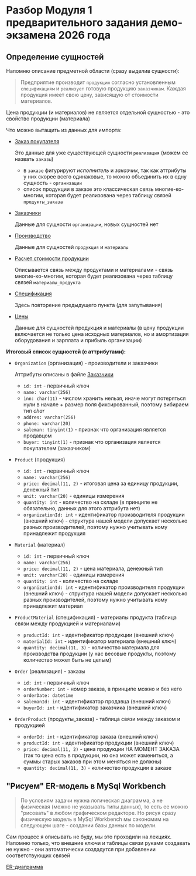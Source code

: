 # Разбор Модуля 1 предварительного задания демо-экзамена 2026 года

## Определение сущностей

Напомню описание предметной области (сразу выделив сущности):

>Предприятие производит `продукцию` согласно установленным `спецификациям` и `реализует` готовую продукцию `заказчикам`. Каждая продукция имеет свою цену, зависящую от стоимости материалов.

Цена продукции (и материалов) не является отдельной сущностью - это свойство продукции (материала)

Что можно вытащить из данных для импорта:

- [Заказ покупателя](../DE09/2026/M1/Заказ%20покупателя.xlsx)

    Это данные для уже существующей сущности `реализация` (можем ее назвать `заказы`)

    - в `заказе` фигурируют _исполнитель_ и _заказчик_, так как аттрибуты у них скорее всего одинаковые, то можно объединить их в одну сущность - `организации`
    - список продукции в заказе это классическая связь многие-ко-многим, которая будет реализована через таблицу связей `продукты_заказа`

- [Заказчики](../DE09/2026/M1/Заказчики.json)

    Данные для сущности `организации`, новых сущностей нет

- [Производство](../DE09/2026/M1/Производство.xlsx)

    Данные для сущностей `продукция` и `материалы`

- [Расчет стоимости продукции](../DE09/2026/M1/Расчет%20стоимости%20продукции.xlsx)

    Описывается связь между продуктами и материалами - связь многие-ко-многим, которая будет реализована через таблицу связей `материалы_продукта`

- [Спецификация](../DE09/2026/M1/Спецификация.xlsx)

    Здесь повторение предыдущего пункта (для запутывания)

- [Цены](../DE09/2026/M1/Цены.xlsx)

    Данные для сущностей продукция и материалы (в цену продукции включается не только цена исходных материалов, но и амортизация оборудования и зарплата и прибыль организации)

__Итоговый список сущностей (с аттрибутами):__

- `Organization` (организация) - производители и заказчики

    Аттрибуты описаны в файле [Заказчики](../DE09/2026/M1/Заказчики.json)

    - `id: int` - первичный ключ
    - `name: varchar(256)`
    - `inn: char(11)` - числом хранить нельзя, иначе могут потеряться нули в начале + размер поля фиксированный, поэтому вибираем тип _char_
    - `addres: varchar(256)`
    - `phone: varchar(20)`
    - `saleman: tinyint(1)` - признак что организация является продавцом
    - `buyer: tinyint(1)` - признак что организация является покупателем (заказчиком)

- `Product` (продукция)

    - `id: int` - первичный ключ
    - `name: varchar(256)`
    - `price: decimal(11, 2)` - итоговая цена за единицу продукции, денежный тип
    - `unit: varchar(20)` - единицы измерения
    - `quantity: int` - количество на складе (в принципе не обязательно, данных для этого аттрибута нет)
    - `organizationId: int` - идентификатор производителя продукции (внешний ключ) - структура нашей модели допускает несколько разных производителей, поэтому нужно учитывать кому принадлежит продукция

- `Material` (материал)

    - `id: int` - первичный ключ
    - `name: varchar(256)`
    - `price: decimal(11, 2)` - цена материала, денежный тип
    - `unit: varchar(20)` - единицы измерения
    - `quantity: int` - количество на складе
    - `organizationId: int` - идентификатор производителя продукции (внешний ключ) - структура нашей модели допускает несколько разных производителей, поэтому нужно учитывать кому принадлежит материал

- `ProductMaterial` (спецификация) - материалы продукта (таблица связи между продукцией и материалами)

    - `productId: int` - идентификатор продукции (внешний ключ)
    - `materialId: int` - идентификатор материала (внешний ключ)
    - `quantity: decimal(11, 3)` -  количество материала для производства продукции (у нас весовые продукты, поэтому количество может быть не целым)

- `Order` (реализация) - заказы

    - `id: int` - первичный ключ
    - `orderNumber: int` - номер заказа, в принципе можно и без него
    - `orderDate: datetime`
    - `salemanId: int` - идентификатор продавца (внешний ключ)
    - `buyerId: int` - идентификатор заказчика (внешний ключ)

- `OrderProduct` (продукты_заказа) - таблица связи между заказом и продукцией

    - `orderId: int` - идентификатор заказа (внешний ключ)
    - `productId: int` - идентификатор продукции (внешний ключ)
    - `price: decimal(11, 2)` - цена продукции НА МОМЕНТ ЗАКАЗА (так то цена есть в продукции, но она может измениться, а суммы старых заказов при этом меняться не должны)
    - `quantity: decimal(11, 3)` - количество продукции в заказе

## "Рисуем" ER-модель в MySql Workbench

>По условиям задачи нужна логическая диаграмма, а не физическая (можно не указывать типы данных), то есть ее можно "рисовать" в любом графическом редакторе. Но рисуя сразу физическую модель в MySql Workbench мы сэкономим на следующем шаге - создании базы данных по модели.

Сам процесс я описывать не буду, мы это проходили на лекциях. Напомню только, что внешние ключи и таблицы связи руками создавать не нужно - они автоматически создадутся при добавлении соответствующих связей

[ER-диаграмма](../img/erd2026.pdf)
